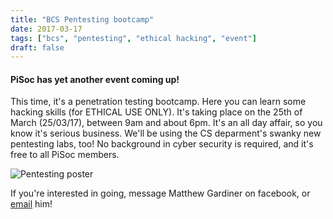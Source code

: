 ```yaml
---
title: "BCS Pentesting bootcamp"
date: 2017-03-17
tags: ["bcs", "pentesting", "ethical hacking", "event"]
draft: false
---
```


#### PiSoc has yet another event coming up! 

This time, it's a penetration testing bootcamp. Here you can learn some hacking skills (for ETHICAL USE ONLY). It's taking place on the 25th of March (25/03/17), between 9am and about 6pm. It's an all day affair, so you know it's serious business. We'll be using the CS deparment's swanky new pentesting labs, too! No background in cyber security is required, and it's free to all PiSoc members. 

![Pentesting poster](/img/pentest.jpg)

If you're interested in going, message Matthew Gardiner on facebook, or [email](mailto:M.gardiner2@bradford.ac.uk) him!
